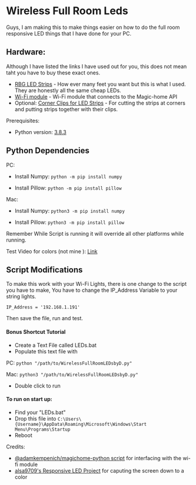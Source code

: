 # Wireless Full Room Leds

Guys, I am making this to make things easier on how to do the full room responsive LED things that I have done for your PC. 

## Hardware:

Although I have listed the links I have used out for you, this does not mean taht you have to buy these exact ones. 
  
- [RBG LED Strips](https://www.amazon.com/dp/B086VYGP6D/ref=cm_sw_r_cp_apa_i_m0.9Eb2KF3128) - How ever many feet you want but this is what I used. They are honestly all the same cheap LEDs. 
- [Wi-Fi module](https://www.amazon.com/dp/B07116SX41/ref=cm_sw_r_cp_apa_i_B7.9Eb5CHZ7J4) - Wi-Fi module that connects to the Magic-home API
- Optional: [Corner Clips for LED Strips](https://www.amazon.com/dp/B011BD2B5Q/ref=cm_sw_r_cp_apa_i_40.9EbR5T6AGH) - For cutting the strips at corners and putting strips together with their clips. 

Prerequisites:
- Python version: [3.8.3](https://www.python.org/ftp/python/3.8.3/python-3.8.3.exe)

## Python Dependencies

PC:

- Install Numpy: 
`python -m pip install numpy`

- Install Pillow:
`python -m pip install pillow`

Mac:

- Install Numpy: 
`python3 -m pip install numpy`

- Install Pillow:
`python3 -m pip install pillow`

Remember While Script is running it will override all other platforms while running. 

Test Video for colors (not mine
): [Link](https://www.youtube.com/watch?v=PMtNRXu3z54)

## Script Modifications

To make this work with your Wi-Fi Lights, there is one change to the script you have to make, You have to change the IP_Address Variable to your string lights.

`IP_Address = '192.168.1.191'`

Then save the file, run and test. 

#### Bonus Shortcut Tutorial

- Create a Text File called LEDs.bat
- Populate this text file with

PC: `python "/path/to/WirelessFullRoomLEDsbyD.py"`

Mac: `python3 "/path/to/WirelessFullRoomLEDsbyD.py"`
- Double click to run

#### To run on start up:
- Find your "LEDs.bat"
- Drop this file into `C:\Users\{Username}\AppData\Roaming\Microsoft\Windows\Start Menu\Programs\Startup`
- Reboot

Credits:
- [@adamkempenich/magichome-python script](https://github.com/adamkempenich/magichome-python) for interfacing with the wi-fi module
- [alsa9709's Responsive LED Project](https://www.instructables.com/id/Responsive-LED-Backlight-With-Arduino-and-Python/) for caputing the screen down to a color
